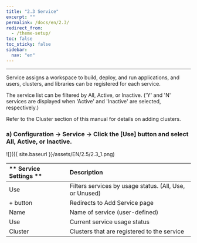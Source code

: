 ```yaml
---
title: "2.3 Service"
excerpt: ""
permalink: /docs/en/2.3/
redirect_from:
  - /theme-setup/
toc: false
toc_sticky: false
sidebar:
  nav: "en"
---
```



---
Service assigns a workspace to build, deploy, and run applications, and users, clusters, and libraries can be registered for each service.

The service list can be filtered by All, Active, or Inactive. \('Y' and 'N' services are displayed when 'Active' and 'Inactive' are selected, respectively.\)

Refer to the Cluster section of this manual for details on adding clusters.

### a\) Configuration → Service → Click the [Use] button and select All, Active, or Inactive.
![]({{ site.baseurl }}/assets/EN/2.5/2.3_1.png)

| ** Service Settings ** | **Description** |
| :--- | :--- |
| Use | Filters services by usage status. \(All, Use, or Unused\) |
| + button | Redirects to Add Service page |
| Name | Name of service \(user-defined\) |
| Use | Current service usage status |
| Cluster | Clusters that are registered to the service |
